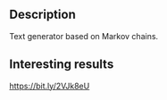 ## Description
Text generator based on Markov chains.

## Interesting results
https://bit.ly/2VJk8eU
